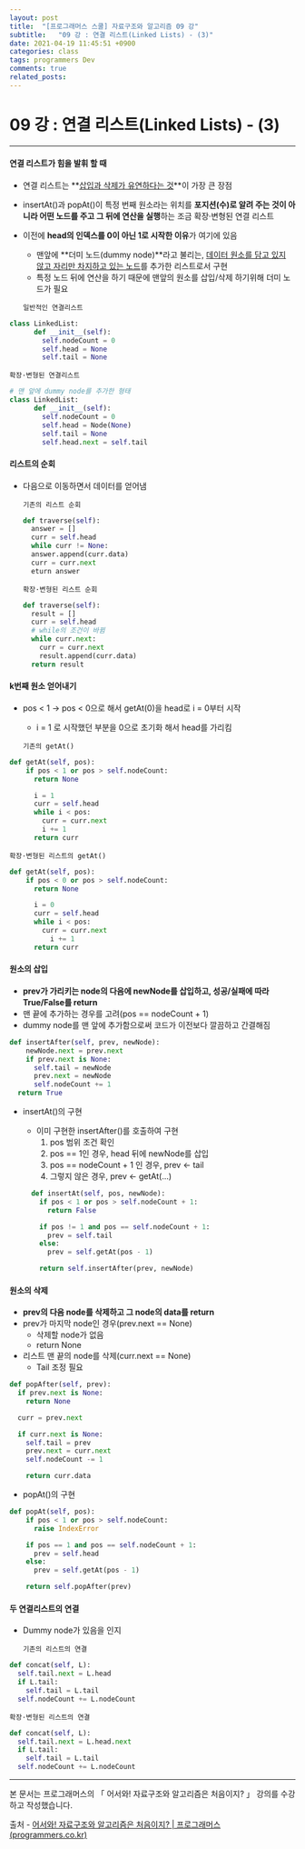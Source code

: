 ```yaml
---
layout: post
title:  "[프로그래머스 스쿨] 자료구조와 알고리즘 09 강"
subtitle:   "09 강 : 연결 리스트(Linked Lists) - (3)"
date: 2021-04-19 11:45:51 +0900
categories: class
tags: programmers Dev
comments: true
related_posts:
---
```


# 09 강 : 연결 리스트(Linked Lists) - (3)
---

#### 연결 리스트가 힘을 발휘 할 때
  - 연결 리스트는 **<u>삽입과 삭제가 유연하다는 것</u>**이 가장 큰 장점
  - insertAt()과 popAt()이 특정 번째 원소라는 위치를 **포지션(수)로 알려 주는 것이 아니라 어떤 노드를 주고 그 뒤에 연산을 실행**하는 조금 확장·변형된 연결 리스트

  - 이전에 **head의 인덱스를 0이 아닌 1로 시작한 이유**가 여기에 있음
    - 맨앞에 **더미 노드(dummy node)**라고 불리는, <u>데이터 원소를 담고 있지 않고 자리만 차지하고 있는 노드</u>를 추가한 리스트로서 구현
    - 특정 노드 뒤에 연산을 하기 때문에 맨앞의 원소를 삽입/삭제 하기위해 더미 노드가 필요

    ```일반적인 연결리스트```
```python
class LinkedList:
      def __init__(self):
        self.nodeCount = 0
        self.head = None
        self.tail = None
```
```확장·변형된 연결리스트```
```python
# 맨 앞에 dummy node를 추가한 형태
class LinkedList:
      def __init__(self):
        self.nodeCount = 0
        self.head = Node(None)
        self.tail = None
        self.head.next = self.tail
```

#### 리스트의 순회
- 다음으로 이동하면서 데이터를 얻어냄

  ```기존의 리스트 순회```
  ```python
  def traverse(self):
    answer = []
    curr = self.head
    while curr != None:
    answer.append(curr.data)
    curr = curr.next
    eturn answer
  ```

  ```확장·변형된 리스트 순회```
  ```python
  def traverse(self):
    result = []
    curr = self.head
    # while의 조건이 바뀜
    while curr.next:
      curr = curr.next
      result.append(curr.data)
    return result
  ```
#### k번째 원소 얻어내기

- pos < 1 -> pos < 0으로 해서 getAt(0)을 head로 i = 0부터 시작
  - i = 1 로 시작했던 부분을 0으로 초기화 해서 head를 가리킴

  ```기존의 getAt()```
```python
def getAt(self, pos):
    if pos < 1 or pos > self.nodeCount:
      return None

      i = 1
      curr = self.head
      while i < pos:
        curr = curr.next
        i += 1
      return curr
```
  ```확장·변형된 리스트의 getAt()```
```python
def getAt(self, pos):
    if pos < 0 or pos > self.nodeCount:
      return None

      i = 0
      curr = self.head
      while i < pos:
        curr = curr.next
          i += 1
      return curr
```

#### 원소의 삽입
- **prev가 가리키는 node의 다음에 newNode를 삽입하고, 성공/실패에 따라 True/False를 return**
- 맨 끝에 추가하는 경우를 고려(pos == nodeCount + 1)
- dummy node를 맨 앞에 추가함으로써 코드가 이전보다 깔끔하고 간결해짐

```python
def insertAfter(self, prev, newNode):
    newNode.next = prev.next
    if prev.next is None:
      self.tail = newNode
      prev.next = newNode
      self.nodeCount += 1
  return True
```
- insertAt()의 구현
  - 이미 구현한 insertAfter()를 호출하여 구현
    1. pos 범위 조건 확인
    2. pos == 1인 경우, head 뒤에 newNode를 삽입
    3. pos == nodeCount + 1 인 경우, prev <- tail
    4. 그렇지 않은 경우, prev <- getAt(...)

  ```python
    def insertAt(self, pos, newNode):
      if pos < 1 or pos > self.nodeCount + 1:
        return False

      if pos != 1 and pos == self.nodeCount + 1:
        prev = self.tail
      else:
        prev = self.getAt(pos - 1)

      return self.insertAfter(prev, newNode)
    ```

#### 원소의 삭제

- **prev의 다음 node를 삭제하고 그 node의 data를 return**
- prev가 마지막 node인 경우(prev.next == None)
  - 삭제할 node가 없음
  - return None
- 리스트 맨 끝의 node를 삭제(curr.next == None)
  - Tail 조정 필요

```python
def popAfter(self, prev):
  if prev.next is None:
    return None

  curr = prev.next

  if curr.next is None:
    self.tail = prev
    prev.next = curr.next
    self.nodeCount -= 1

    return curr.data
```
- popAt()의 구현
```python
def popAt(self, pos):
    if pos < 1 or pos > self.nodeCount:
      raise IndexError

    if pos == 1 and pos == self.nodeCount + 1:
      prev = self.head
    else:
      prev = self.getAt(pos - 1)

    return self.popAfter(prev)
```

#### 두 연결리스트의 연결
- Dummy node가 있음을 인지

  ```기존의 리스트의 연결```
```python
def concat(self, L):
  self.tail.next = L.head
  if L.tail:
    self.tail = L.tail
  self.nodeCount += L.nodeCount
```
```확장·변형된 리스트의 연결```
```python
def concat(self, L):
  self.tail.next = L.head.next
  if L.tail:
    self.tail = L.tail
  self.nodeCount += L.nodeCount
```

---

본 문서는 프로그래머스의 「 어서와! 자료구조와 알고리즘은 처음이지? 」 강의를 수강하고 작성했습니다.



출처 - [어서와! 자료구조와 알고리즘은 처음이지? | 프로그래머스 (programmers.co.kr)](https://programmers.co.kr/learn/courses/57)
